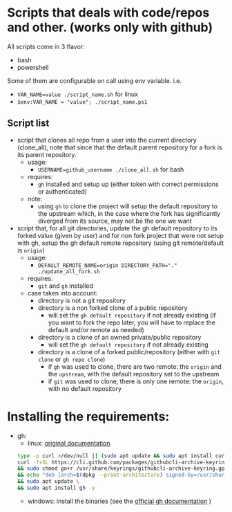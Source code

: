 # Scripts that deals with code/repos and other. (works only with github)
All scripts come in 3 flavor:
- bash
- powershell

Some of them are configurable on call using env variable. i.e.
- ```VAR_NAME=value ./script_name.sh``` for linux 
- ```$env:VAR_NAME = "value"; ./script_name.ps1```
## Script list
- script that clones all repo from a user into the current directory (clone_all), note that since that the default parent repository for a fork is its parent repository.
  - usage: 
    - ```USERNAME=github_username ./clone_all.sh``` for bash
  - requires:
    - ```gh``` installed and setup up (either token with correct permissions or authenticated)
  - note:
    - using `gh` to clone the project will setup the default repository to the upstream which, in the case where the fork has significantly diverged from its source, may not be the one we want
- script that, for all git directories, update the gh default repository to its forked value (given by user) and for non fork project that were not setup with gh, setup the gh default remote repository (using git remote/default is `origin`)
  - usage:
    - ```DEFAULT_REMOTE_NAME=origin DIRECTORY_PATH="." ./update_all_fork.sh```
  - requires:
    - `git` and `gh` installed
  - case taken into account:
    - directory is not a git repository
    - directory is a non forked clone of a public repository
      - will set the `gh default repository` if not already existing (if you want to fork the repo later, you will have to replace the default and/or remote as needed)
    - directory is a clone of an owned private/public repository
      - will set the `gh default repository` if not already existing
    - directory is a clone of a forked public/repository (either with `git clone` or `gh repo clone`)
      - if `gh` was used to clone, there are two remote: the `origin` and the `upstream`, with the default repository set to the upstream
      - if `git` was used to clone, there is only one remote: the `origin`, with no default repository


# Installing the requirements:
- gh:
  - linux: [original documentation](https://github.com/cli/cli/blob/trunk/docs/install_linux.md)
  ```bash
  type -p curl >/dev/null || (sudo apt update && sudo apt install curl -y)
  curl -fsSL https://cli.github.com/packages/githubcli-archive-keyring.gpg | sudo dd of=/usr/share/keyrings/githubcli-archive-keyring.gpg \
  && sudo chmod go+r /usr/share/keyrings/githubcli-archive-keyring.gpg \
  && echo "deb [arch=$(dpkg --print-architecture) signed-by=/usr/share/keyrings/githubcli-archive-keyring.gpg] https://cli.github.com/packages stable main" | sudo tee /etc/apt/sources.list.d/github-cli.list > /dev/null \
  && sudo apt update \
  && sudo apt install gh -y
  ```
  - windows: install the binaries (see the [official gh documentation](https://github.com/cli/cli/) )